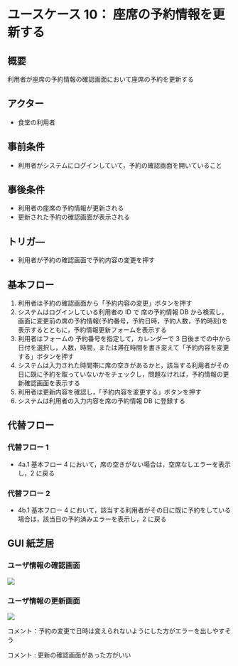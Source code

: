 # ユースケース 10： 座席の予約情報を更新する

## 概要

利用者が座席の予約情報の確認画面において座席の予約を更新する

## アクター

- 食堂の利用者

## 事前条件

- 利用者がシステムにログインしていて，予約の確認画面を開いていること

## 事後条件

- 利用者の座席の予約情報が更新される
- 更新された予約の確認画面が表示される

## トリガ―

- 利用者が予約の確認画面で予約内容の変更を押す

## 基本フロー

1. 利用者は予約の確認画面から「予約内容の変更」ボタンを押す
2. システムはログインしている利用者の ID で 席の予約情報 DB から検索し，画面に変更前の席の予約情報(予約番号，予約日時，予約人数，予約時刻)を表示するとともに，予約情報更新フォームを表示する
3. 利用者はフォームの 予約番号を指定して，カレンダーで 3 日後までの中から日付を選択し，人数，時間，または滞在時間を書き変えて「予約内容を変更する」ボタンを押す
4. システムは入力された時間帯に席の空きがあるかと，該当する利用者がその日に既に予約を取っていないかをチェックし，問題なければ，予約情報の更新確認画面を表示する
5. 利用者は更新内容を確認し，「予約内容を変更する」ボタンを押す
6. システムは利用者の入力内容を席の予約情報 DB に登録する

## 代替フロー

### 代替フロー 1

- 4a.1 基本フロー 4 において，席の空きがない場合は，空席なしエラーを表示し，2 に戻る

### 代替フロー 2

- 4b.1 基本フロー 4 において，該当する利用者がその日に既に予約をしている場合は，該当日の予約済みエラーを表示し，2 に戻る

## GUI 紙芝居

### ユーザ情報の確認画面

<img src="./picture/ConfirmRegistration.png">

### ユーザ情報の更新画面

<img src="./picture/ChangeReservation.png">

コメント：予約の変更で日時は変えられないようにした方がエラーを出しやすそう

コメント : 更新の確認画面があった方がいい
